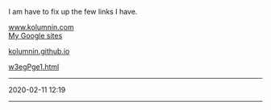 <p>I am have to fix up the few links I have.
</p>
<div class="w3-header w3-row w3-wide w3-blue">
<a href="https://www.kolumnin.com">www.kolumnin.com</a>
</div>

<div>
<a href="https://sites.google.com/site/">
My Google sites</a>
</div>

<a href="http://kolumnin.github.io">kolumnin.github.io</a>

<a href="http://kolumnin.github.io/w3egPge1.html">w3egPge1.html</a>

<HR>
2020-02-11 12:19
<HR>
